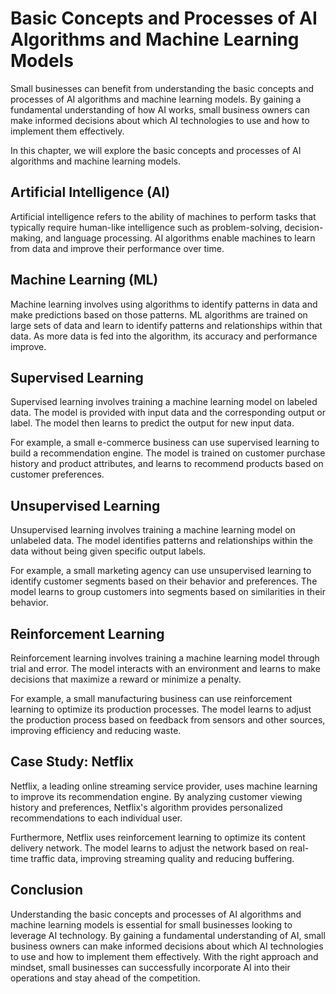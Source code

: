Basic Concepts and Processes of AI Algorithms and Machine Learning Models
====================================================================================================================================

Small businesses can benefit from understanding the basic concepts and processes of AI algorithms and machine learning models. By gaining a fundamental understanding of how AI works, small business owners can make informed decisions about which AI technologies to use and how to implement them effectively.

In this chapter, we will explore the basic concepts and processes of AI algorithms and machine learning models.

Artificial Intelligence (AI)
----------------------------

Artificial intelligence refers to the ability of machines to perform tasks that typically require human-like intelligence such as problem-solving, decision-making, and language processing. AI algorithms enable machines to learn from data and improve their performance over time.

Machine Learning (ML)
---------------------

Machine learning involves using algorithms to identify patterns in data and make predictions based on those patterns. ML algorithms are trained on large sets of data and learn to identify patterns and relationships within that data. As more data is fed into the algorithm, its accuracy and performance improve.

Supervised Learning
-------------------

Supervised learning involves training a machine learning model on labeled data. The model is provided with input data and the corresponding output or label. The model then learns to predict the output for new input data.

For example, a small e-commerce business can use supervised learning to build a recommendation engine. The model is trained on customer purchase history and product attributes, and learns to recommend products based on customer preferences.

Unsupervised Learning
---------------------

Unsupervised learning involves training a machine learning model on unlabeled data. The model identifies patterns and relationships within the data without being given specific output labels.

For example, a small marketing agency can use unsupervised learning to identify customer segments based on their behavior and preferences. The model learns to group customers into segments based on similarities in their behavior.

Reinforcement Learning
----------------------

Reinforcement learning involves training a machine learning model through trial and error. The model interacts with an environment and learns to make decisions that maximize a reward or minimize a penalty.

For example, a small manufacturing business can use reinforcement learning to optimize its production processes. The model learns to adjust the production process based on feedback from sensors and other sources, improving efficiency and reducing waste.

Case Study: Netflix
-------------------

Netflix, a leading online streaming service provider, uses machine learning to improve its recommendation engine. By analyzing customer viewing history and preferences, Netflix's algorithm provides personalized recommendations to each individual user.

Furthermore, Netflix uses reinforcement learning to optimize its content delivery network. The model learns to adjust the network based on real-time traffic data, improving streaming quality and reducing buffering.

Conclusion
----------

Understanding the basic concepts and processes of AI algorithms and machine learning models is essential for small businesses looking to leverage AI technology. By gaining a fundamental understanding of AI, small business owners can make informed decisions about which AI technologies to use and how to implement them effectively. With the right approach and mindset, small businesses can successfully incorporate AI into their operations and stay ahead of the competition.
